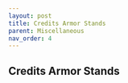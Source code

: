 ```yaml
---
layout: post
title: Credits Armor Stands
parent: Miscellaneous
nav_order: 4
---
```

**Credits Armor Stands**
---